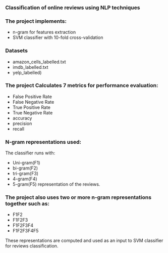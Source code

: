 ### Classification of online reviews using NLP techniques

### The project implements:
* n-gram for features extraction
* SVM classifier with 10-fold cross-validation

### Datasets
* amazon_cells_labelled.txt
* imdb_labelled.txt
* yelp_labelled)   

### The project Calculates 7 metrics for performance evaluation: 
* False Positive Rate
* False Negative Rate
* True Positive Rate
* True Negative Rate
* accuracy
* precision
* recall

### N-gram representations used:
The classifier runs with:
* Uni-gram(F1)
* bi-gram(F2)
* tri-gram(F3)
* 4-gram(F4)
* 5-gram(F5) representation of the reviews.

### The project also uses two or more n-gram representations together such as:
* F1F2
* F1F2F3
* F1F2F3F4
* F1F2F3F4F5 

These representations are computed and used as an input to SVM classifier for reviews classification.
